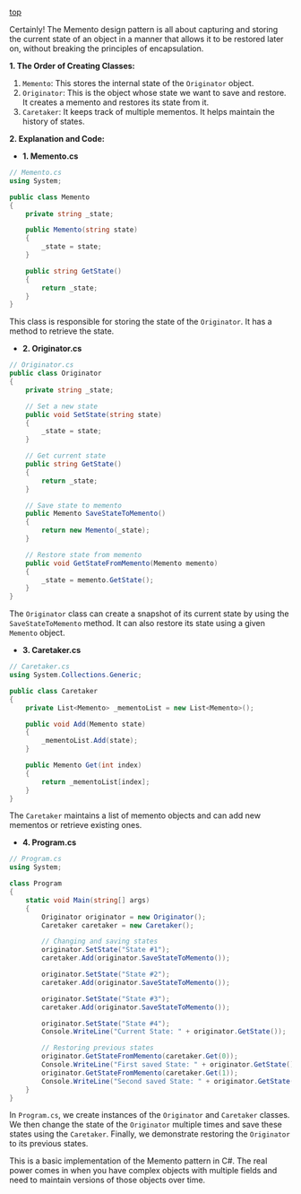 [top](../README.md)

Certainly! The Memento design pattern is all about capturing and storing the current state of an object in a manner that allows it to be restored later on, without breaking the principles of encapsulation.

**1. The Order of Creating Classes:**
1. `Memento`: This stores the internal state of the `Originator` object.
2. `Originator`: This is the object whose state we want to save and restore. It creates a memento and restores its state from it.
3. `Caretaker`: It keeps track of multiple mementos. It helps maintain the history of states.

**2. Explanation and Code:**

- **1. Memento.cs**
```csharp
// Memento.cs
using System;

public class Memento
{
    private string _state;

    public Memento(string state)
    {
        _state = state;
    }

    public string GetState()
    {
        return _state;
    }
}
```
This class is responsible for storing the state of the `Originator`. It has a method to retrieve the state.

- **2. Originator.cs**
```csharp
// Originator.cs
public class Originator
{
    private string _state;

    // Set a new state
    public void SetState(string state)
    {
        _state = state;
    }

    // Get current state
    public string GetState()
    {
        return _state;
    }

    // Save state to memento
    public Memento SaveStateToMemento()
    {
        return new Memento(_state);
    }

    // Restore state from memento
    public void GetStateFromMemento(Memento memento)
    {
        _state = memento.GetState();
    }
}
```
The `Originator` class can create a snapshot of its current state by using the `SaveStateToMemento` method. It can also restore its state using a given `Memento` object.

- **3. Caretaker.cs**
```csharp
// Caretaker.cs
using System.Collections.Generic;

public class Caretaker
{
    private List<Memento> _mementoList = new List<Memento>();

    public void Add(Memento state)
    {
        _mementoList.Add(state);
    }

    public Memento Get(int index)
    {
        return _mementoList[index];
    }
}
```
The `Caretaker` maintains a list of memento objects and can add new mementos or retrieve existing ones.

- **4. Program.cs**
```csharp
// Program.cs
using System;

class Program
{
    static void Main(string[] args)
    {
        Originator originator = new Originator();
        Caretaker caretaker = new Caretaker();

        // Changing and saving states
        originator.SetState("State #1");
        caretaker.Add(originator.SaveStateToMemento());

        originator.SetState("State #2");
        caretaker.Add(originator.SaveStateToMemento());

        originator.SetState("State #3");
        caretaker.Add(originator.SaveStateToMemento());

        originator.SetState("State #4");
        Console.WriteLine("Current State: " + originator.GetState());

        // Restoring previous states
        originator.GetStateFromMemento(caretaker.Get(0));
        Console.WriteLine("First saved State: " + originator.GetState());
        originator.GetStateFromMemento(caretaker.Get(1));
        Console.WriteLine("Second saved State: " + originator.GetState());
    }
}
```
In `Program.cs`, we create instances of the `Originator` and `Caretaker` classes. We then change the state of the `Originator` multiple times and save these states using the `Caretaker`. Finally, we demonstrate restoring the `Originator` to its previous states.

This is a basic implementation of the Memento pattern in C#. The real power comes in when you have complex objects with multiple fields and need to maintain versions of those objects over time.


